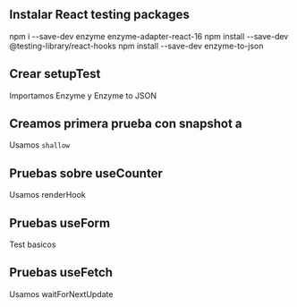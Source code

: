 
## Instalar React testing packages
npm i --save-dev enzyme enzyme-adapter-react-16
npm install --save-dev @testing-library/react-hooks
npm install --save-dev enzyme-to-json


## Crear setupTest 
Importamos Enzyme y Enzyme to JSON


## Creamos primera prueba con snapshot a <HookApp/>

Usamos ``` shallow ```


## Pruebas sobre useCounter
Usamos renderHook

## Pruebas useForm
Test basicos

## Pruebas useFetch
Usamos waitForNextUpdate

